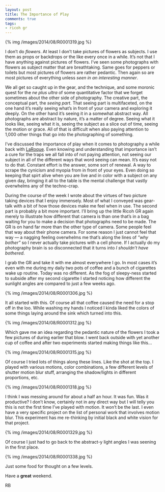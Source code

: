 ```yaml
---
layout: post
title: The Importance of Play
comments: true
tags:
- ricoh gr
---
```


{% img /images/2014/08/R0001319.jpg %}

I don’t do *flowers*. At least I don’t take pictures of flowers as subjects. I use them as props or backdrops or the like every once in a while. It’s not that I have anything against pictures of flowers. I’ve seen some photographs with flowers as subject matter that are breathtaking. Same goes for peppers or toilets but most pictures of flowers are rather pedantic. Then again so are most pictures of everything unless *seen in an interesting manner*.

<!--more-->

We all get so caught up in the gear, and the technique, and some moronic quest for the *ne plus ultra* of some quantitative factor that we forget sometimes about the other side of photography. The creative part, the conceptual part, the *seeing part*. That seeing part is multifaceted, on the one hand it’s really seeing what’s in front of your camera and exploring it deeply. On the other hand it’s seeing it in a somewhat abstract way. All photographs are abstract by nature, it’s a matter of degree. Seeing what it looks like, seeing what it is, seeing the subject as a slice out of time, seeing the motion or grace. All of that is difficult when also paying attention to 1,000 other things that go into the photographing of something.

I’ve discussed the importance of play when it comes to photography a while back with [LaRoque](http://www.laroquephoto.com/blog/ "Patrick LaRoque Photographer"). Even knowing and understanding that importance isn’t a cure for the traps we all fall into of not paying attention, not seeing our subject in all of the different ways that word seeing can mean. It’s easy not to do that. Constant effort is the answer, some sort of renewal. A way to scrape the cynicism and myopia from in front of your eyes. Even doing so keeping that spirt alive when you are live and in color with a subject on any given day, bringing it all to the table is the mental challenge that vastly overwhelms any of the techno-crap.

During the course of the week I wrote about the virtues of two picture taking devices that I enjoy immensely. Most of what I conveyed was gear-talk with a bit of how those devices make me feel when in use. The second part is probably a bit more important. I’ll bring up the little Ricoh GR again merely to illustrate how different that camera is than one that’s in a bag waiting for you to make a decision that photographs need to be made. The GR is on hand far more than the other type of camera. Some people feel that way about their phone camera. For some reason I just cannot feel that way — a nagging feeling overwhelms me that’s along the lines of *”why bother”* so I never actually take pictures with a cell phone. If I actually do my photography brain is so disconnected that it turns into *I shouldn’t have bothered*.

I grab the GR and take it with me almost everywhere I go. In most cases it’s even with me during my daily two pots of coffee and a bunch of cigarettes wake up routine. Today was no different. As the fog of sleepy-ness started to subside after my second cigarette I started noticing how different the sunlight angles are compared to just a few weeks ago. 

{% img /images/2014/08/R0001306.jpg %}

It all started with this. Of course all that coffee caused the need for a stop off in the loo. While washing my hands I noticed I kinda liked the colors of some things laying around the sink which turned into this.

{% img /images/2014/08/R0001312.jpg %}

Which gave me an idea regarding the pedantic nature of the flowers I took a few pictures of during earlier that blow. I went back outside with yet another cup of coffee and after two experiments started making things like this…

{% img /images/2014/08/R0001315.jpg %}

Of course I tried lots of things along these lines. Like the shot at the top. I played with various motions, color combinations, a few different levels of shutter motion blur stuff, arranging the shadow/lights in different proportions, etc.

{% img /images/2014/08/R0001318.jpg %}

I think I was messing around for about a half an hour. It was fun. Was it productive? I don’t know, certainly not in any direct way but I will telly you this is not the first time I’ve played with motion. It won’t be the last. I even have a very specific project on the list of personal work that involves motion blur. This experiment has me re-thinking by initial black and white vision for that project. 

{% img /images/2014/08/R0001329.jpg %}

Of course I just had to go back to the abstract-y light angles I was seening in the first place.

{% img /images/2014/08/R0001338.jpg %}

Just some food for thought on a few levels. 

Have a **great** weekend.

RB